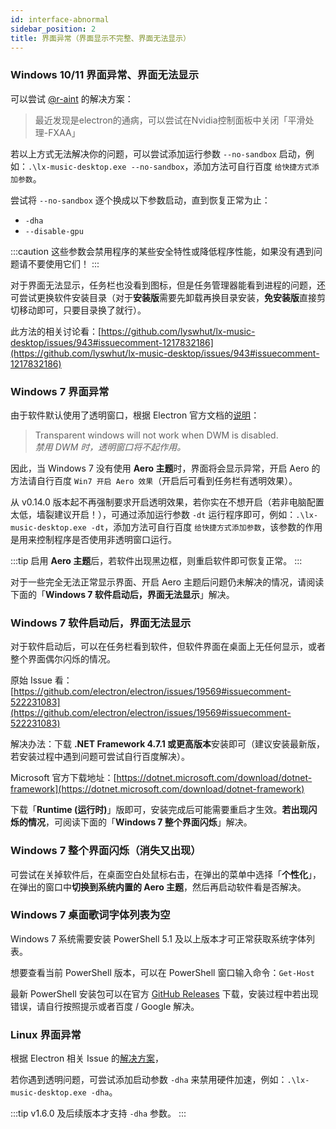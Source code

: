 ```yaml
---
id: interface-abnormal
sidebar_position: 2
title: 界面异常（界面显示不完整、界面无法显示）
---
```


### Windows 10/11 界面异常、界面无法显示

可以尝试 [@r-aint](https://github.com/lyswhut/lx-music-desktop/issues/1079#issuecomment-1488113087) 的解决方案：

> 最近发现是electron的通病，可以尝试在Nvidia控制面板中关闭「平滑处理-FXAA」

若以上方式无法解决你的问题，可以尝试添加运行参数 `--no-sandbox` 启动，例如：`.\lx-music-desktop.exe --no-sandbox`，添加方法可自行百度 `给快捷方式添加参数`。

尝试将 `--no-sandbox` 逐个换成以下参数启动，直到恢复正常为止：

- `-dha`
- `--disable-gpu`

:::caution
这些参数会禁用程序的某些安全特性或降低程序性能，如果没有遇到问题请不要使用它们！
:::

对于界面无法显示，任务栏也没看到图标，但是任务管理器能看到进程的问题，还可尝试更换软件安装目录（对于**安装版**需要先卸载再换目录安装，**免安装版**直接剪切移动即可，只要目录换了就行）。

此方法的相关讨论看：[https://github.com/lyswhut/lx-music-desktop/issues/943#issuecomment-1217832186](https://github.com/lyswhut/lx-music-desktop/issues/943#issuecomment-1217832186)

### Windows 7 界面异常

由于软件默认使用了透明窗口，根据 Electron 官方文档的[说明](https://www.electronjs.org/docs/latest/tutorial/custom-window-styles#limitations)：

> Transparent windows will not work when DWM is disabled.  
> *禁用 DWM 时，透明窗口将不起作用。*

因此，当 Windows 7 没有使用 **Aero 主题**时，界面将会显示异常，开启 Aero 的方法请自行百度 `Win7 开启 Aero 效果`（开启后可看到任务栏有透明效果）。

从 v0.14.0 版本起不再强制要求开启透明效果，若你实在不想开启（若非电脑配置太低，墙裂建议开启！），可通过添加运行参数 `-dt` 运行程序即可，例如：`.\lx-music-desktop.exe -dt`，添加方法可自行百度 `给快捷方式添加参数`，该参数的作用是用来控制程序是否使用非透明窗口运行。

:::tip
启用 **Aero 主题**后，若软件出现黑边框，则重启软件即可恢复正常。
:::

对于一些完全无法正常显示界面、开启 Aero 主题后问题仍未解决的情况，请阅读下面的「**Windows 7 软件启动后，界面无法显示**」解决。

### Windows 7 软件启动后，界面无法显示

对于软件启动后，可以在任务栏看到软件，但软件界面在桌面上无任何显示，或者整个界面偶尔闪烁的情况。

原始 Issue 看：[https://github.com/electron/electron/issues/19569#issuecomment-522231083](https://github.com/electron/electron/issues/19569#issuecomment-522231083)

解决办法：下载 **.NET Framework 4.7.1 或更高版本**安装即可（建议安装最新版，若安装过程中遇到问题可尝试自行百度解决）。

Microsoft 官方下载地址：[https://dotnet.microsoft.com/download/dotnet-framework](https://dotnet.microsoft.com/download/dotnet-framework)

下载「**Runtime (运行时)**」版即可，安装完成后可能需要重启才生效。**若出现闪烁的情况**，可阅读下面的「**Windows 7 整个界面闪烁**」解决。

### Windows 7 整个界面闪烁（消失又出现）

可尝试在关掉软件后，在桌面空白处鼠标右击，在弹出的菜单中选择「**个性化**」，在弹出的窗口中**切换到系统内置的 Aero 主题**，然后再启动软件看是否解决。

### Windows 7 桌面歌词字体列表为空

Windows 7 系统需要安装 PowerShell 5.1 及以上版本才可正常获取系统字体列表。

想要查看当前 PowerShell 版本，可以在 PowerShell 窗口输入命令：`Get-Host`

最新 PowerShell 安装包可以在官方 [GitHub Releases](https://github.com/PowerShell/PowerShell/releases) 下载，安装过程中若出现错误，请自行按照提示或者百度 / Google 解决。

### Linux 界面异常

根据 Electron 相关 Issue 的[解决方案](https://github.com/electron/electron/issues/2170#issuecomment-736223269)，

若你遇到透明问题，可尝试添加启动参数 `-dha` 来禁用硬件加速，例如：`.\lx-music-desktop.exe -dha`。

:::tip
v1.6.0 及后续版本才支持 `-dha` 参数。
:::
